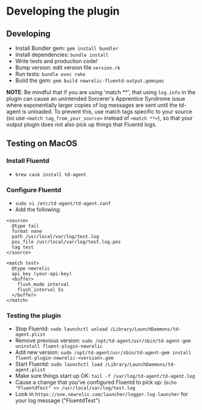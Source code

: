 # Developing the plugin

## Developing

* Install Bundler gem: `gem install bundler`
* Install dependencies: `bundle install`
* Write tests and production code!
* Bump version: edit version file `version.rb`
* Run tests: `bundle exec rake`
* Build the gem: `gem build newrelic-fluentd-output.gemspec`

**NOTE**: Be mindful that if you are using 'match **', that using `log.info` in the plugin can cause an unintended 
Sorcerer's Apprentice Syndrome issue where exponentially larger copies of log messages are sent until the 
td-agent is unloaded. To prevent this, use match tags specific to your source (so use `<match tag_from_your_source>`
instead of `<match **>`), so that your output plugin does not also pick up things that Fluentd logs.

## Testing on MacOS

### Install Fluentd
* `brew cask install td-agent`

### Configure Fluentd
* `sudo vi /etc/td-agent/td-agent.conf`
* Add the following:
```
<source>
  @type tail
  format none
  path /usr/local/var/log/test.log
  pos_file /usr/local/var/log/test.log.pos
  tag test
</source>

<match test>
  @type newrelic
  api_key (your-api-key)
  <buffer>
    flush_mode interval
    flush_interval 5s
  </buffer>
</match>
```

### Testing the plugin
* Stop Fluentd: `sudo launchctl unload /Library/LaunchDaemons/td-agent.plist`
* Remove previous version: `sudo /opt/td-agent/usr/sbin/td-agent-gem uninstall fluent-plugin-newrelic`
* Add new version: `sudo /opt/td-agent/usr/sbin/td-agent-gem install fluent-plugin-newrelic-<version>.gem`
* Start Fluentd: `sudo launchctl load /Library/LaunchDaemons/td-agent.plist`
* Make sure things start up OK: `tail -f /var/log/td-agent/td-agent.log`
* Cause a change that you've configured Fluentd to pick up: (`echo "FluentdTest" >> /usr/local/var/log/test.log`
* Look in `https://one.newrelic.com/launcher/logger.log-launcher` for your log message ("FluentdTest")
